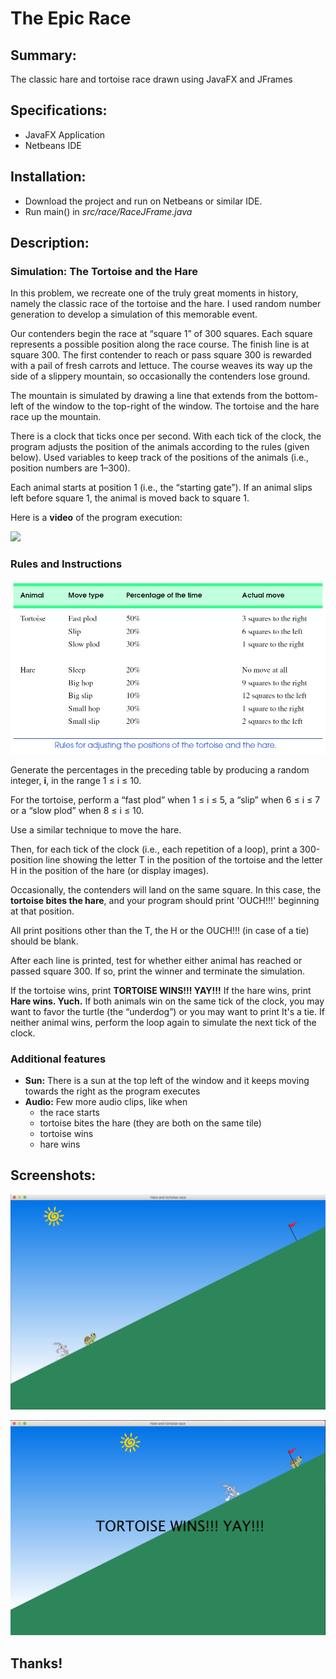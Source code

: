 # The Epic Race

## Summary:

The classic hare and tortoise race drawn using JavaFX and JFrames

## Specifications:

- JavaFX Application
- Netbeans IDE

## Installation:

- Download the project and run on Netbeans or similar IDE.
- Run main() in _src/race/RaceJFrame.java_

## Description:

### Simulation: The Tortoise and the Hare

In this problem, we recreate one of the truly great moments in history, namely the classic race of the tortoise and the hare. I used random number generation to develop a simulation of this memorable event.

Our contenders begin the race at “square 1” of 300 squares. Each square represents a possible position along the race course. The finish line is at square 300. The first contender to reach or pass square 300 is rewarded with a pail of fresh carrots and lettuce. The course weaves its way up the side of a slippery mountain, so occasionally the contenders lose ground.

The mountain is simulated by drawing a line that extends from the bottom-left of the window to the top-right of the window. The tortoise and the hare race up the mountain.

There is a clock that ticks once per second. With each tick of the clock, the program adjusts the position of the animals according to the rules (given below). Used variables to keep track of the positions of the animals (i.e., position numbers are 1–300).

Each animal starts at position 1 (i.e., the “starting gate”). If an animal slips left before square 1, the animal is moved back to square 1.

Here is a **video** of the program execution:

[![](https://img.youtube.com/vi/OtuA6vl1jFU/0.jpg)](https://www.youtube.com/watch?v=OtuA6vl1jFU "Click to play on YouTube.com")

### Rules and Instructions

![rules](https://github.com/PrateekAdhikaree/TheEpicRace/blob/master/screens/simulation_rules.jpg "Simulation Rules")

Generate the percentages in the preceding table by producing a random integer, **i**, in the range 1 ≤ i ≤ 10.

For the tortoise, perform
a “fast plod” when 1 ≤ i ≤ 5,
a “slip” when 6 ≤ i ≤ 7 or
a “slow plod” when 8 ≤ i ≤ 10. 

Use a similar technique to move the hare.

Then, for each tick of the clock (i.e., each repetition of a loop), print a 300-position line showing the letter T in the position of the tortoise and the letter H in the position of the hare (or display images).

Occasionally, the contenders will land on the same square. In this case, the __tortoise bites the hare__, and your program should print 'OUCH!!!' beginning at that position.

All print positions other than the T, the H or the OUCH!!! (in case of a tie) should be blank.

After each line is printed, test for whether either animal has reached or passed square 300. If so, print the winner and terminate the simulation.

If the tortoise wins, print __TORTOISE WINS!!! YAY!!!__ If the hare wins, print __Hare wins. Yuch.__ If both animals win on the same tick of the clock, you may want to favor the turtle (the “underdog”) or you may want to print It's a tie. If neither animal wins, perform the loop again to simulate the next tick of the clock.

### Additional features

- **Sun:** There is a sun at the top left of the window and it keeps moving towards the right as the program executes
- **Audio:** Few more audio clips, like when
  * the race starts
  * tortoise bites the hare (they are both on the same tile)
  * tortoise wins
  * hare wins

## Screenshots:

![screen1](https://github.com/PrateekAdhikaree/TheEpicRace/blob/master/screens/screen1.jpg "Screenshot 1")

![screen2](https://github.com/PrateekAdhikaree/TheEpicRace/blob/master/screens/screen2.jpg "Screenshot 2")

## Thanks!